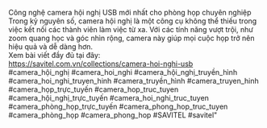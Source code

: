Công nghệ camera hội nghị USB mới nhất cho phòng họp chuyên nghiệp <br>
Trong kỷ nguyên số, camera hội nghị là một công cụ không thể thiếu trong việc kết nối các thành viên làm việc từ xa. Với các tính năng vượt trội, như zoom quang học và góc nhìn rộng, camera này giúp mọi cuộc họp trở nên hiệu quả và dễ dàng hơn.  <br>
Xem bài viết đầy đủ tại đây: <br>
https://savitel.com.vn/collections/camera-hoi-nghi-usb <br>
#camera_hội_nghị #camera_hoi_nghi #camera_hội_nghị_truyền_hình #camera_hoi_nghi_truyen_hinh #camera_truyền_hình #camera_truyen_hinh #camera_họp_trực_tuyến #camera_hop_truc_tuyen #camera_hội_nghị_trực_tuyến #camera_hoi_nghi_truc_tuyen #camera_phòng_họp_trực_tuyến #camera_phong_hop_truc_tuyen #camera_phòng_họp #camera_phong_hop #SAVITEL #savitel"

